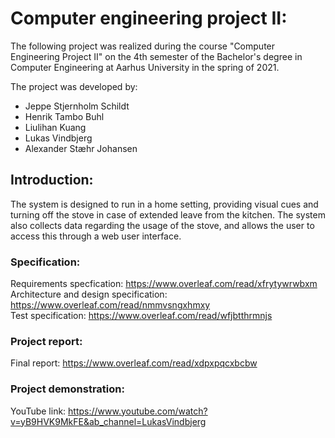 # Computer engineering project II:
The following project was realized during the course "Computer Engineering Project II" on the 4th semester of the Bachelor's degree in Computer Engineering at Aarhus University in the spring of 2021. 

The project was developed by: 
* Jeppe Stjernholm Schildt
* Henrik Tambo Buhl
* Liulihan Kuang
* Lukas Vindbjerg
* Alexander Stæhr Johansen

## Introduction: 
The system is designed to run in a home setting, providing visual cues and turning off the stove in case of extended leave from the kitchen. The system also collects data regarding the usage of the stove, and allows the user to access this through a web user interface.

### Specification:
Requirements specfication: https://www.overleaf.com/read/xfrytywrwbxm  
Architecture and design specification: https://www.overleaf.com/read/nmmvsngxhmxy  
Test specification: https://www.overleaf.com/read/wfjbtthrmnjs  

### Project report:
Final report: https://www.overleaf.com/read/xdpxpqcxbcbw

### Project demonstration: 
YouTube link: https://www.youtube.com/watch?v=yB9HVK9MkFE&ab_channel=LukasVindbjerg

